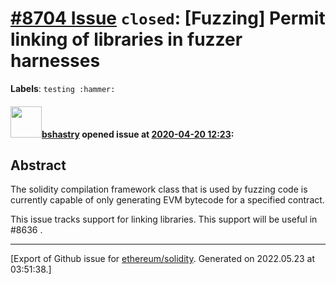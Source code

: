# [\#8704 Issue](https://github.com/ethereum/solidity/issues/8704) `closed`: [Fuzzing] Permit linking of libraries in fuzzer harnesses
**Labels**: `testing :hammer:`


#### <img src="https://avatars.githubusercontent.com/u/2388185?v=4" width="50">[bshastry](https://github.com/bshastry) opened issue at [2020-04-20 12:23](https://github.com/ethereum/solidity/issues/8704):

## Abstract

The solidity compilation framework class that is used by fuzzing code is currently capable of only generating EVM bytecode for a specified contract.

This issue tracks support for linking libraries. This support will be useful in #8636 .




-------------------------------------------------------------------------------



[Export of Github issue for [ethereum/solidity](https://github.com/ethereum/solidity). Generated on 2022.05.23 at 03:51:38.]

